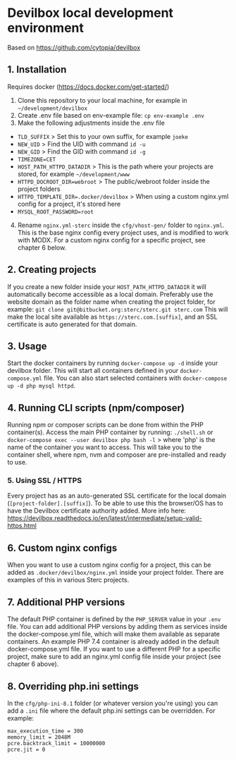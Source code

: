 # Devilbox local development environment
Based on https://github.com/cytopia/devilbox

## 1. Installation
Requires docker (https://docs.docker.com/get-started/)

1. Clone this repository to your local machine, for example in `~/development/devilbox`
2. Create .env file based on env-example file: `cp env-example .env`
3. Make the following adjustments inside the .env file
- `TLD_SUFFIX` > Set this to your own suffix, for example `joeke`
- `NEW_UID` > Find the UID with command `id -u`
- `NEW_GID` > Find the GID with command `id -g`
- `TIMEZONE=CET`
- `HOST_PATH_HTTPD_DATADIR` > This is the path where your projects are stored, for example `~/development/www`
- `HTTPD_DOCROOT_DIR=webroot` > The public/webroot folder inside the project folders
- `HTTPD_TEMPLATE_DIR=.docker/devilbox` > When using a custom nginx.yml config for a project, it's stored here
- `MYSQL_ROOT_PASSWORD=root`
4. Rename `nginx.yml-sterc` inside the `cfg/vhost-gen/` folder to `nginx.yml`. This is the base nginx config every project uses, and is modified to work with MODX. For a custom nginx config for a specific project, see chapter 6 below.

## 2. Creating projects
If you create a new folder inside your `HOST_PATH_HTTPD_DATADIR` it will automatically become accessible as a local domain.
Preferably use the website domain as the folder name when creating the project folder, for example:
`git clone git@bitbucket.org:sterc/sterc.git sterc.com`
This will make the local site available as `https://sterc.com.[suffix]`, and an SSL certificate is auto generated for that domain.

## 3. Usage
Start the docker containers by running `docker-compose up -d` inside your devilbox folder.
This will start all containers defined in your `docker-compose.yml` file.
You can also start selected containers with `docker-compose up -d php mysql httpd`.

## 4. Running CLI scripts (npm/composer)
Running npm or composer scripts can be done from within the PHP container(s). Access the main PHP container by running:
`./shell.sh`
or
`docker-compose exec --user devilbox php bash -l` > where 'php' is the name of the container you want to access.
This will take you to the container shell, where npm, nvm and composer are pre-installed and ready to use.

### 5. Using SSL / HTTPS
Every project has as an auto-generated SSL certificate for the local domain (`[project-folder].[suffix]`).
To be able to use this the browser/OS has to have the Devilbox certificate authority added.
More info here: https://devilbox.readthedocs.io/en/latest/intermediate/setup-valid-https.html

## 6. Custom nginx configs
When you want to use a custom nginx config for a project, this can be added as `.docker/devilbox/nginx.yml` inside your project folder. 
There are examples of this in various Sterc projects.

## 7. Additional PHP versions
The default PHP container is defined by the `PHP_SERVER` value in your `.env` file. 
You can add additional PHP versions by adding them as services inside the docker-compose.yml file, which will make them available as separate containers.
An example PHP 7.4 container is already added in the default docker-compose.yml file. If you want to use a different PHP for a specific project, make sure to add an nginx.yml config file inside your project (see chapter 6 above).

## 8. Overriding php.ini settings
In the `cfg/php-ini-8.1` folder (or whatever version you're using) you can add a `.ini` file where the default php.ini settings can be overridden.
For example:
```
max_execution_time = 300
memory_limit = 2048M
pcre.backtrack_limit = 10000000
pcre.jit = 0
```
